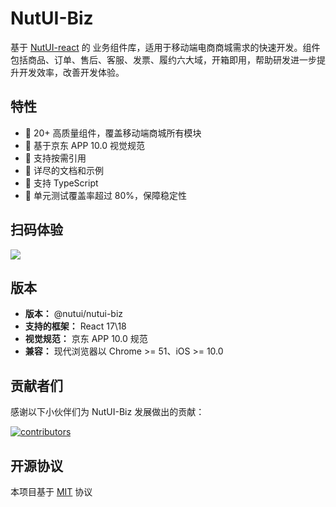 # NutUI-Biz

基于 [NutUI-react](https://nutui.jd.com/h5/react/1x/#/zh-CN/guide/intro-react) 的 业务组件库，适用于移动端电商商城需求的快速开发。组件包括商品、订单、售后、客服、发票、履约六大域，开箱即用，帮助研发进一步提升开发效率，改善开发体验。

 <div id="intro-banner-box"></div>

## 特性

- 🚀 20+ 高质量组件，覆盖移动端商城所有模块
- 📖 基于京东 APP 10.0 视觉规范
- 🍭 支持按需引用
- 📖 详尽的文档和示例
- 💪 支持 TypeScript
- 🍭 单元测试覆盖率超过 80%，保障稳定性

## 扫码体验

![](https://img11.360buyimg.com/imagetools/jfs/t1/220934/19/24560/1631/641ac798F78842b17/c1c34711aaad1909.png)

## 版本

- **版本：** @nutui/nutui-biz
- **支持的框架：** React 17\18
- **视觉规范：** 京东 APP 10.0 规范
- **兼容：** 现代浏览器以 Chrome >= 51、iOS >= 10.0

## 贡献者们

感谢以下小伙伴们为 NutUI-Biz 发展做出的贡献：

[![contributors](https://opencollective.com/nutui-biz/contributors.svg?width=890&button=false)](https://github.com/jdf2e/nutui-biz/graphs/contributors)

## 开源协议

本项目基于 [MIT](https://zh.wikipedia.org/wiki/MIT%E8%A8%B1%E5%8F%AF%E8%AD%89) 协议
